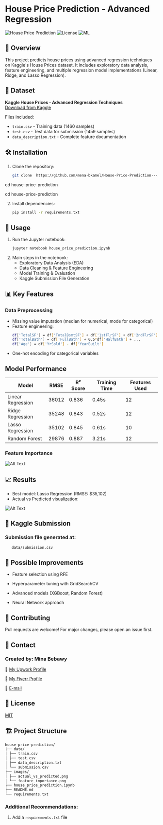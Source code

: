 # House Price Prediction - Advanced Regression

![House Price Prediction](https://img.shields.io/badge/Python-3.8%2B-blue)
![License](https://img.shields.io/badge/License-MIT-green)
![ML](https://img.shields.io/badge/Machine%20Learning-Linear%20Regression-orange)

## 📌 Overview
This project predicts house prices using advanced regression techniques on Kaggle's House Prices dataset. It includes exploratory data analysis, feature engineering, and multiple regression model implementations (Linear, Ridge, and Lasso Regression).

## 📂 Dataset
**Kaggle House Prices - Advanced Regression Techniques**  
[Download from Kaggle](https://www.kaggle.com/c/house-prices-advanced-regression-techniques/data)

Files included:
- `train.csv` - Training data (1460 samples)
- `test.csv` - Test data for submission (1459 samples)
- `data_description.txt` - Complete feature documentation

## 🛠️ Installation
1. Clone the repository:
   
   ```bash
   git clone  https://github.com/mena-bkamel/House-Price-Prediction---Advanced-Regression.git

cd house-price-prediction

   cd house-price-prediction

2. Install dependencies:
   ```bash 
   pip install -r requirements.txt

## 🚀 Usage
1. Run the Jupyter notebook:
   ```bash
   jupyter notebook house_price_prediction.ipynb
2. Main steps in the notebook:
    - Exploratory Data Analysis (EDA)
    - Data Cleaning & Feature Engineering
    - Model Training & Evaluation
    - Kaggle Submission File Generation
   
## 📊 Key Features
### Data Preprocessing
- Missing value imputation (median for numerical, mode for categorical)
- Feature engineering:
   ``` bash
   df['TotalSF'] = df['TotalBsmtSF'] + df['1stFlrSF'] + df['2ndFlrSF']
   df['TotalBath'] = df['FullBath'] + 0.5*df['HalfBath'] + ...
   df['Age'] = df['YrSold'] - df['YearBuilt']
- One-hot encoding for categorical variables

## Model Performance

| Model                | RMSE   | R² Score | Training Time | Features Used |
|----------------------|--------|----------|---------------|---------------|
| Linear Regression    | 36012  | 0.836    | 0.45s         | 12            |
| Ridge Regression     | 35248  | 0.843    | 0.52s         | 12            |
| Lasso Regression     | 35102  | 0.845    | 0.61s         | 10            |
| Random Forest        | 29876  | 0.887    | 3.21s         | 12            |
  
### Feature Importance

![Alt Text](images/feature_importance.png)

## 📈 Results
- Best model: Lasso Regression (RMSE: $35,102)
- Actual vs Predicted visualization:

![Alt Text](images/actual_vs_predicted.png)



## 📝 Kaggle Submission
### Submission file generated at:
   ```bash
      data/submission.csv
   ```
## 🧠 Possible Improvements
- Feature selection using RFE

- Hyperparameter tuning with GridSearchCV

- Advanced models (XGBoost, Random Forest)

- Neural Network approach

## 🤝 Contributing
Pull requests are welcome! For major changes, please open an issue first.

## 🔗 Contact
### Created by: Mina Bebawy
💼 [My Upwork Profile](https://www.upwork.com/freelancers/~01a15f0b82750ad98d)

💼 [My Fiverr Profile](https://www.fiverr.com/mena_bebawy)

📧 [E-mail](copperbox22@gmail.com)

## 📜 License  
[MIT](https://opensource.org/licenses/MIT)

## 🏗️ Project Structure

```bash
house-price-prediction/
├── data/
│ ├── train.csv
│ ├── test.csv
│ ├── data_description.txt
│ └── submission.csv
├── images/
│ ├── actual_vs_predicted.png
│ └── feature_importance.png
├── house_price_prediction.ipynb
├── README.md
└── requirements.txt
```

### Additional Recommendations:
1. Add a `requirements.txt` file 
